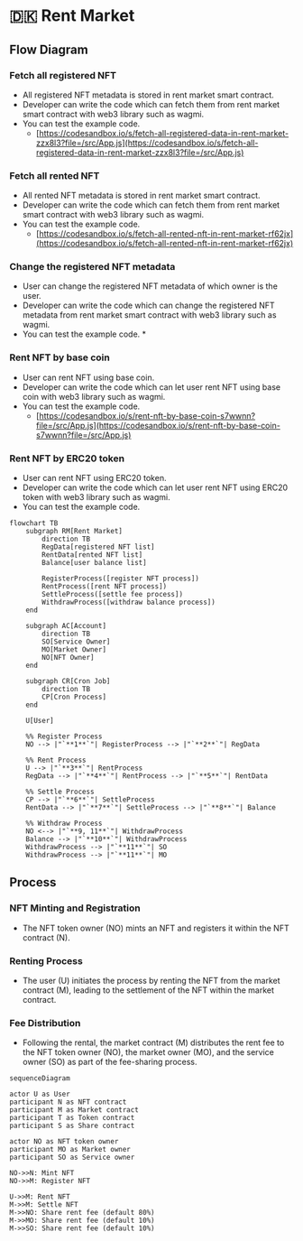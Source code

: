 # 🇩🇰 Rent Market

## Flow Diagram

### Fetch all registered NFT

* All registered NFT metadata is stored in rent market smart contract.
* Developer can write the code which can fetch them from rent market smart contract with web3 library such as wagmi.
* You can test the example code.
  * [https://codesandbox.io/s/fetch-all-registered-data-in-rent-market-zzx8l3?file=/src/App.js](https://codesandbox.io/s/fetch-all-registered-data-in-rent-market-zzx8l3?file=/src/App.js)

### Fetch all rented NFT

* All rented NFT metadata is stored in rent market smart contract.
* Developer can write the code which can fetch them from rent market smart contract with web3 library such as wagmi.
* You can test the example code.
  * [https://codesandbox.io/s/fetch-all-rented-nft-in-rent-market-rf62jx](https://codesandbox.io/s/fetch-all-rented-nft-in-rent-market-rf62jx)

### Change the registered NFT metadata

* User can change the registered NFT metadata of which owner is the user.
* Developer can write the code which can change the registered NFT metadata from rent market smart contract with web3 library such as wagmi.
* You can test the example code.
  *

### Rent NFT by base coin

* User can rent NFT using base coin.
* Developer can write the code which can let user rent NFT using base coin with web3 library such as wagmi.
* You can test the example code.
  * [https://codesandbox.io/s/rent-nft-by-base-coin-s7wwnn?file=/src/App.js](https://codesandbox.io/s/rent-nft-by-base-coin-s7wwnn?file=/src/App.js)

### Rent NFT by ERC20 token

* User can rent NFT using ERC20 token.
* Developer can write the code which can let user rent NFT using ERC20 token with web3 library such as wagmi.
* You can test the example code.

```mermaid
flowchart TB
    subgraph RM[Rent Market]
        direction TB
        RegData[registered NFT list]
        RentData[rented NFT list]
        Balance[user balance list]

        RegisterProcess([register NFT process])
        RentProcess([rent NFT process])
        SettleProcess([settle fee process])
        WithdrawProcess([withdraw balance process])  
    end

    subgraph AC[Account]
        direction TB
        SO[Service Owner]
        MO[Market Owner]
        NO[NFT Owner]
    end

    subgraph CR[Cron Job]
        direction TB
        CP[Cron Process]
    end

    U[User]

    %% Register Process
    NO --> |"`**1**`"| RegisterProcess --> |"`**2**`"| RegData

    %% Rent Process
    U --> |"`**3**`"| RentProcess
    RegData --> |"`**4**`"| RentProcess --> |"`**5**`"| RentData

    %% Settle Process
    CP --> |"`**6**`"| SettleProcess
    RentData --> |"`**7**`"| SettleProcess --> |"`**8**`"| Balance

    %% Withdraw Process
    NO <--> |"`**9, 11**`"| WithdrawProcess
    Balance --> |"`**10**`"| WithdrawProcess
    WithdrawProcess --> |"`**11**`"| SO
    WithdrawProcess --> |"`**11**`"| MO

```

## Process

### **NFT Minting and Registration**

* The NFT token owner (NO) mints an NFT and registers it within the NFT contract (N).

### **Renting Process**

* The user (U) initiates the process by renting the NFT from the market contract (M), leading to the settlement of the NFT within the market contract.

### **Fee Distribution**

* Following the rental, the market contract (M) distributes the rent fee to the NFT token owner (NO), the market owner (MO), and the service owner (SO) as part of the fee-sharing process.

```mermaid
sequenceDiagram

actor U as User
participant N as NFT contract
participant M as Market contract
participant T as Token contract
participant S as Share contract

actor NO as NFT token owner
participant MO as Market owner
participant SO as Service owner

NO->>N: Mint NFT
NO->>M: Register NFT

U->>M: Rent NFT
M->>M: Settle NFT
M->>NO: Share rent fee (default 80%)
M->>MO: Share rent fee (default 10%)
M->>SO: Share rent fee (default 10%)

```

